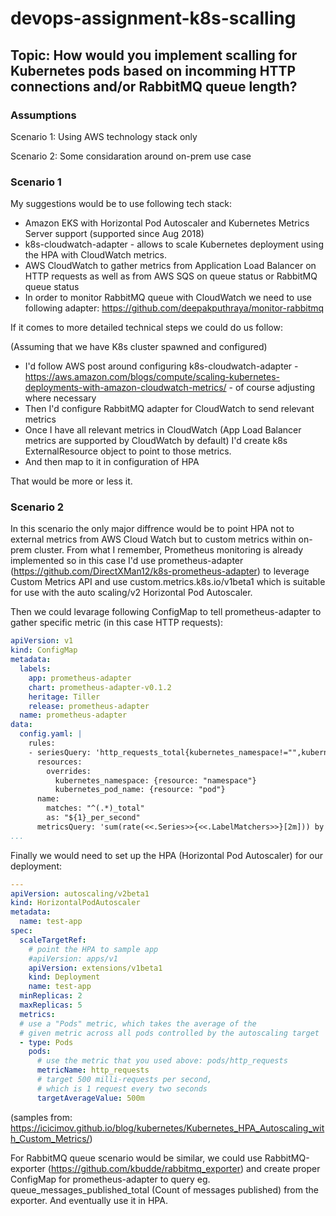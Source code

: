 # devops-assignment-k8s-scalling
## Topic: How would you implement scalling for Kubernetes pods based on incomming HTTP connections and/or RabbitMQ queue length?

### Assumptions
Scenario 1: Using AWS technology stack only

Scenario 2: Some considaration around on-prem use case

### Scenario 1
My suggestions would be to use following tech stack:
* Amazon EKS with Horizontal Pod Autoscaler and Kubernetes Metrics Server support (supported since Aug 2018) 
* k8s-cloudwatch-adapter - allows to scale Kubernetes deployment using the HPA with CloudWatch metrics.
* AWS CloudWatch to gather metrics from Application Load Balancer on HTTP requests as well as from AWS SQS on queue status or RabbitMQ queue status
* In order to monitor RabbitMQ queue with CloudWatch we need to use following adapter: https://github.com/deepakputhraya/monitor-rabbitmq

If it comes to more detailed technical steps we could do us follow:

(Assuming that we have K8s cluster spawned and configured)
* I'd follow AWS post around configuring k8s-cloudwatch-adapter - https://aws.amazon.com/blogs/compute/scaling-kubernetes-deployments-with-amazon-cloudwatch-metrics/ - of course adjusting where necessary
* Then I'd configure RabbitMQ adapter for CloudWatch to send relevant metrics
* Once I have all relevant metrics in CloudWatch (App Load Balancer metrics are supported by CloudWatch by default) I'd create k8s ExternalResource object to point to those metrics.
* And then map to it in configuration of HPA

That would be more or less it. 

### Scenario 2
In this scenario the only major diffrence would be to point HPA not to external metrics from AWS Cloud Watch but to custom metrics within on-prem cluster. From what I remember, Prometheus monitoring is already implemented so in this case I'd use prometheus-adapter (https://github.com/DirectXMan12/k8s-prometheus-adapter) to leverage Custom Metrics API and use custom.metrics.k8s.io/v1beta1 which is suitable for use with the auto scaling/v2 Horizontal Pod Autoscaler.

Then we could levarage following ConfigMap to tell prometheus-adapter to gather specific metric (in this case HTTP requests):

```yaml
apiVersion: v1
kind: ConfigMap
metadata:
  labels:
    app: prometheus-adapter
    chart: prometheus-adapter-v0.1.2
    heritage: Tiller
    release: prometheus-adapter
  name: prometheus-adapter
data:
  config.yaml: |
    rules:
    - seriesQuery: 'http_requests_total{kubernetes_namespace!="",kubernetes_pod_name!=""}'
      resources:
        overrides:
          kubernetes_namespace: {resource: "namespace"}
          kubernetes_pod_name: {resource: "pod"}
      name:
        matches: "^(.*)_total"
        as: "${1}_per_second"
      metricsQuery: 'sum(rate(<<.Series>>{<<.LabelMatchers>>}[2m])) by (<<.GroupBy>>)'
...
```

Finally we would need to set up the HPA (Horizontal Pod Autoscaler) for our deployment:
```yaml
---
apiVersion: autoscaling/v2beta1
kind: HorizontalPodAutoscaler
metadata:
  name: test-app
spec:
  scaleTargetRef:
    # point the HPA to sample app
    #apiVersion: apps/v1
    apiVersion: extensions/v1beta1
    kind: Deployment
    name: test-app
  minReplicas: 2
  maxReplicas: 5
  metrics:
  # use a "Pods" metric, which takes the average of the
  # given metric across all pods controlled by the autoscaling target
  - type: Pods
    pods:
      # use the metric that you used above: pods/http_requests
      metricName: http_requests
      # target 500 milli-requests per second,
      # which is 1 request every two seconds
      targetAverageValue: 500m
```
(samples from: https://icicimov.github.io/blog/kubernetes/Kubernetes_HPA_Autoscaling_with_Custom_Metrics/)

For RabbitMQ queue scenario would be similar, we could use RabbitMQ-exporter (https://github.com/kbudde/rabbitmq_exporter) and create proper ConfigMap for prometheus-adapter to query eg. queue_messages_published_total (Count of messages published) from the exporter. And eventually use it in HPA.
